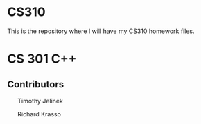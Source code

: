# CS310
This is the repository where I will have my CS310 homework files.
<h1>CS 301 C++</h1>
<h2>Contributors</h2>
<ul>Timothy Jelinek</ul>
<ul>Richard Krasso</ul>
